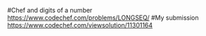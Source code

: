 #Chef and digits of a number
  https://www.codechef.com/problems/LONGSEQ/
#My submission 
  https://www.codechef.com/viewsolution/11301164
